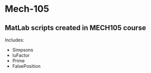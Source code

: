 # Mech-105
## MatLab scripts created in MECH105 course
Includes:
- Simpsons
- luFactor
- Prime
- FalsePosition
